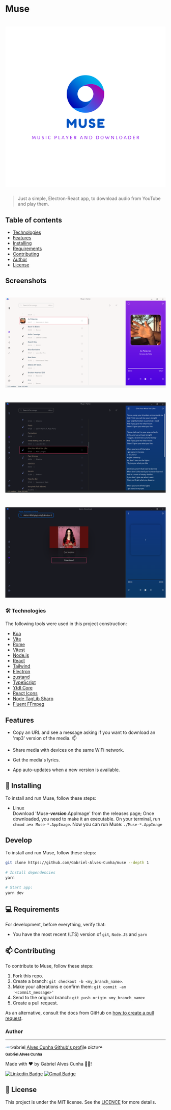 # Muse

<h1 align="center">
 <img src="src/renderer/assets/logo_with_name.svg" alt="Muse's logo, a donut-like circle with shades of blue.">
</h1>

> Just a simple, Electron-React app, to download audio from YouTube and play them.

## Table of contents

- [Technologies](#🛠_Technologies)
- [Features](#Features)
- [Installing](#🚀_Installing)
- [Requirements](#💻_Requirements)
- [Contributing](#📫_Contributing)
- [Author](#Author)
- [License](#📝_License)

## Screenshots

<h1 align="center">
  <img src="screenshots/home.png" alt="Muse's home page which is divided into three main parts, from left to right: the navigation, the main, which contains the media list, and the media player." />
</h1>

<h1 align="center">
  <img src="screenshots/lyrics.png" alt="Muse's download page." />
</h1>

<h1 align="center">
  <img src="screenshots/download.png" alt="Muse's download page." />
</h1>

### 🛠 Technologies

The following tools were used in this project construction:

- [Koa](https://koajs.com/)
- [Vite](https://vitejs.dev/)
- [Rome](https://rome.tools/)
- [Vitest](https://vitest.dev/)
- [Node.js](https://nodejs.org/en/)
- [React](https://pt-br.reactjs.org/)
- [Tailwind](https://tailwindcss.com/)
- [Electron](https://www.electronjs.org/)
- [zustand](https://github.com/pmndrs/zustand)
- [TypeScript](https://www.typescriptlang.org/)
- [Ytdl Core](https://github.com/fent/node-ytdl-core)
- [React Icons](https://react-icons.github.io/react-icons/)
- [Node TagLib Sharp](https://github.com/benrr101/node-taglib-sharp)
- [Fluent FFmpeg](https://github.com/fluent-ffmpeg/node-fluent-ffmpeg)

## Features

- Copy an URL and see a message asking if you want to download
  an 'mp3' version of the media.
  📫
- Share media with devices on the same WiFi network.

- Get the media's lyrics.

- App auto-updates when a new version is available.

## 🚀 Installing

To install and run Muse, follow these steps:

- Linux  
  Download 'Muse-**_version_**.AppImage' from the releases page;
  Once downloaded, you need to make it an executable. On your terminal, run `chmod a+x Muse-*.AppImage`.
  Now you can run Muse: `./Muse-*.AppImage`

## Develop

To install and run Muse, follow these steps:

```sh
git clone https://github.com/Gabriel-Alves-Cunha/muse --depth 1
```

```sh
# Install dependencies
yarn
```

```sh
# Start app:
yarn dev
```

## 💻 Requirements

For development, before everything, verify that:

- You have the most recent (LTS) version of `git`, `Node.JS` and `yarn`

## 📫 Contributing

To contribute to Muse, follow these steps:

1. Fork this repo.
2. Create a branch: `git checkout -b <my_branch_name>`.
3. Make your alterations e confirm them: `git commit -am '<commit_message>'`
4. Send to the original branch: `git push origin <my_branch_name>`
5. Create a pull request.

As an alternative, consult the docs from GitHub on [how to create a pull request](https://help.github.com/en/github/collaborating-with-issues-and-pull-requests/creating-a-pull-request).

### Author

---

<a href="https://github.com/Gabriel-Alves-Cunha/">
  <img
    alt="Gabriel Alves Cunha Github's profile picture."
    src="https://github.com/Gabriel-Alves-Cunha.png"
    style="border-radius: 50%;"
    width="100px"
  />

  <br />

  <sub>
    <b>Gabriel Alves Cunha</b>
  </sub>
</a>

Made with ❤️ by Gabriel Alves Cunha 👋🏽!

[![Linkedin Badge](https://img.shields.io/badge/-Gabriel-blue?style=flat-square&logo=Linkedin&logoColor=white&link=https://www.linkedin.com/in/gabriel-alves-cunha-214178174/)](https://www.linkedin.com/in/gabriel-alves-cunha-214178174/)
[![Gmail Badge](https://img.shields.io/badge/-gabriel925486@gmail.com-c14438?style=flat-square&logo=Gmail&logoColor=white&link=mailto:gabriel925486@gmail.com)](mailto:gabriel925486@gmail.com)

## 📝 License

This project is under the MIT license. See the [LICENCE](LICENCE) for more details.

